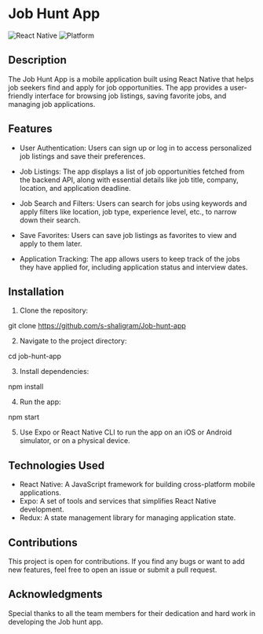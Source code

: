 # Job Hunt App

![React Native](https://img.shields.io/badge/React%20Native-v0.65-blue)
![Platform](https://img.shields.io/badge/Platform-iOS%20%7C%20Android-green)

## Description

The Job Hunt App is a mobile application built using React Native that helps job seekers find and apply for job opportunities. The app provides a user-friendly interface for browsing job listings, saving favorite jobs, and managing job applications. 

## Features

- User Authentication: Users can sign up or log in to access personalized job listings and save their preferences.

- Job Listings: The app displays a list of job opportunities fetched from the backend API, along with essential details like job title, company, location, and application deadline.

- Job Search and Filters: Users can search for jobs using keywords and apply filters like location, job type, experience level, etc., to narrow down their search.

- Save Favorites: Users can save job listings as favorites to view and apply to them later.

- Application Tracking: The app allows users to keep track of the jobs they have applied for, including application status and interview dates.

## Installation

1. Clone the repository:

git clone https://github.com/s-shaligram/Job-hunt-app

2. Navigate to the project directory:

cd job-hunt-app

3. Install dependencies:

npm install

4. Run the app:

npm start

5. Use Expo or React Native CLI to run the app on an iOS or Android simulator, or on a physical device.

## Technologies Used

- React Native: A JavaScript framework for building cross-platform mobile applications.
- Expo: A set of tools and services that simplifies React Native development.
- Redux: A state management library for managing application state.

## Contributions

This project is open for contributions. If you find any bugs or want to add new features, feel free to open an issue or submit a pull request.

## Acknowledgments
Special thanks to all the team members for their dedication and hard work in developing the Job hunt app.


